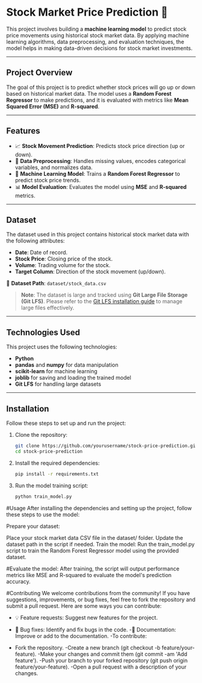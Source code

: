 # **Stock Market Price Prediction** 🚀

This project involves building a **machine learning model** to predict stock price movements using historical stock market data. By applying machine learning algorithms, data preprocessing, and evaluation techniques, the model helps in making data-driven decisions for stock market investments.

---

## **Project Overview**  
The goal of this project is to predict whether stock prices will go up or down based on historical market data. The model uses a **Random Forest Regressor** to make predictions, and it is evaluated with metrics like **Mean Squared Error (MSE)** and **R-squared**.

---

## **Features**  
- 📈 **Stock Movement Prediction**: Predicts stock price direction (up or down).
- 🔄 **Data Preprocessing**: Handles missing values, encodes categorical variables, and normalizes data.
- 🧠 **Machine Learning Model**: Trains a **Random Forest Regressor** to predict stock price trends.
- 📊 **Model Evaluation**: Evaluates the model using **MSE** and **R-squared** metrics.

---

## **Dataset**  
The dataset used in this project contains historical stock market data with the following attributes:  
- **Date**: Date of record.  
- **Stock Price**: Closing price of the stock.  
- **Volume**: Trading volume for the stock.  
- **Target Column**: Direction of the stock movement (up/down).

📁 **Dataset Path**: `dataset/stock_data.csv`

> **Note**: The dataset is large and tracked using **Git Large File Storage (Git LFS)**. Please refer to the [Git LFS installation guide](https://git-lfs.github.com/) to manage large files effectively.

---

## **Technologies Used**  
This project uses the following technologies:  
- **Python**  
- **pandas** and **numpy** for data manipulation  
- **scikit-learn** for machine learning  
- **joblib** for saving and loading the trained model  
- **Git LFS** for handling large datasets

---

## **Installation**  
Follow these steps to set up and run the project:

1. Clone the repository:  
   ```bash
   git clone https://github.com/yourusername/stock-price-prediction.git
   cd stock-price-prediction
2. Install the required dependencies:
   ```bash
   pip install -r requirements.txt
3. Run the model training script:
    ```bash
    python train_model.py
#Usage
After installing the dependencies and setting up the project, follow these steps to use the model:

Prepare your dataset:

Place your stock market data CSV file in the dataset/ folder.
Update the dataset path in the script if needed.
Train the model:
Run the train_model.py script to train the Random Forest Regressor model using the provided dataset.


#Evaluate the model:
   After training, the script will output performance metrics like MSE and R-squared to evaluate the model's prediction accuracy.

#Contributing
   We welcome contributions from the community! If you have suggestions, improvements, or bug fixes, feel free to fork the repository and submit a pull request. Here are some ways you can contribute:
   
 -  💡 Feature requests: Suggest new features for the project.
  - 🐞 Bug fixes: Identify and fix bugs in the code.
   -📖 Documentation: Improve or add to the documentation.
   -To contribute:
   
  - Fork the repository.
   -Create a new branch (git checkout -b feature/your-feature).
   -Make your changes and commit them (git commit -am 'Add feature').
   -Push your branch to your forked repository (git push origin feature/your-feature).
-Open a pull request with a description of your changes.

